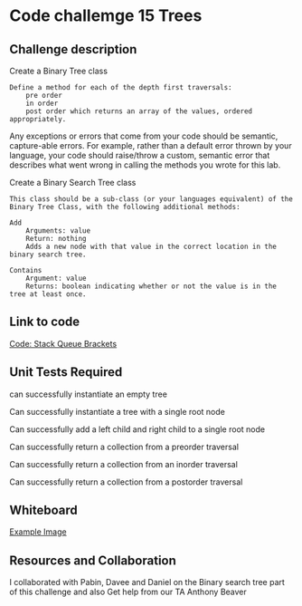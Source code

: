 # Code challemge 15 Trees

## Challenge description

Create a Binary Tree class

    Define a method for each of the depth first traversals:
        pre order
        in order
        post order which returns an array of the values, ordered appropriately.

Any exceptions or errors that come from your code should be semantic, capture-able errors. For example, rather than a default error thrown by your language, your code should raise/throw a custom, semantic error that describes what went wrong in calling the methods you wrote for this lab.

Create a Binary Search Tree class

    This class should be a sub-class (or your languages equivalent) of the Binary Tree Class, with the following additional methods:

    Add
        Arguments: value
        Return: nothing
        Adds a new node with that value in the correct location in the binary search tree.

    Contains
        Argument: value
        Returns: boolean indicating whether or not the value is in the tree at least once.

## Link to code

[Code: Stack Queue Brackets](/home/wonde/codefellows/code-401/data-structures-and-algorithms/python/code_challenges/stack_queue_brackets/stack_queue_brackets.py)

## Unit Tests Required

can successfully instantiate an empty tree

Can successfully instantiate a tree with a single root node

Can successfully add a left child and right child to a single root node

Can successfully return a collection from a preorder traversal

Can successfully return a collection from an inorder traversal

Can successfully return a collection from a postorder traversal

## Whiteboard

[Example Image](/home/wonde/codefellows/code-401/data-structures-and-algorithms/python/code_challenges/images/tree-example.jpg)

## Resources and Collaboration

I collaborated with Pabin, Davee and Daniel on the Binary search tree part of this challenge and also Get help from our TA Anthony Beaver


